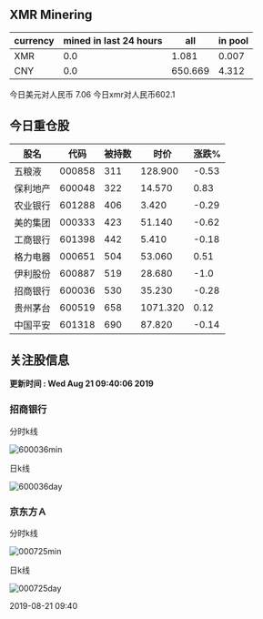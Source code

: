 ## XMR Minering

|currency|mined in last 24 hours|all|in pool|
|---|---|---|---|
|XMR|0.0|1.081|0.007|
|CNY|0.0|650.669|4.312|

今日美元对人民币 7.06	今日xmr对人民币602.1


## 今日重仓股 

|股名|代码|被持数|时价|涨跌%|
|---|---|---|---|---|
|五粮液|000858|311|128.900|-0.53|
|保利地产|600048|322|14.570|0.83|
|农业银行|601288|406|3.420|-0.29|
|美的集团|000333|423|51.140|-0.62|
|工商银行|601398|442|5.410|-0.18|
|格力电器|000651|504|53.060|0.51|
|伊利股份|600887|519|28.680|-1.0|
|招商银行|600036|530|35.230|-0.28|
|贵州茅台|600519|658|1071.320|0.12|
|中国平安|601318|690|87.820|-0.14|

## 关注股信息
**更新时间 : Wed Aug 21 09:40:06 2019**
### 招商银行 
分时k线

![600036min](http://image.sinajs.cn/newchart/min/n/sh600036.gif)

日k线

![600036day](http://image.sinajs.cn/newchart/daily/n/sh600036.gif)

### 京东方Ａ 
分时k线

![000725min](http://image.sinajs.cn/newchart/min/n/sz000725.gif)

日k线

![000725day](http://image.sinajs.cn/newchart/daily/n/sz000725.gif)

2019-08-21 09:40